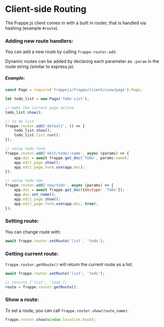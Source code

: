 # Client-side Routing

The Frappe.js client comes in with a built in router, that is handled via hashing (example `#route`).

### Adding new route handlers:

You can add a new route by calling `frappe.router.add`.

Dynamic routes can be added by declaring each parameter as `:param` in the route string (similar to express.js).

##### Example:

```js
const Page = require('frappejs/frappe/client/view/page').Page;

let todo_list = new Page('ToDo List');

// make the current page active
todo_list.show();

// to do list
frappe.router.add('default', () => {
	todo_list.show();
	todo_list.list.run();
});

// setup todo form
frappe.router.add('edit/todo/:name', async (params) => {
	app.doc = await frappe.get_doc('ToDo', params.name);
	app.edit_page.show();
	app.edit_page.form.use(app.doc);
});

// setup todo new
frappe.router.add('new/todo', async (params) => {
	app.doc = await frappe.get_doc({doctype: 'ToDo'});
	app.doc.set_name();
	app.edit_page.show();
	app.edit_page.form.use(app.doc, true);
});
```

### Setting route:

You can change route with:

```js
await frappe.router.setRoute('list', 'todo');
```

### Getting current route:

`frappe.router.getRoute()` will return the current route as a list.

```js
await frappe.router.setRoute('list', 'todo');

// returns ['list', 'todo'];
route = frappe.router.getRoute();
```

### Show a route:

To set a route, you can call `frappe.router.show(route_name)`.

```js
frappe.router.show(window.location.hash);
```
